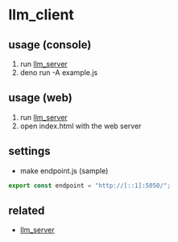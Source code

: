 # llm_client

## usage (console)

1. run [llm_server](https://github.com/code4fukui/llm_server)
2. deno run -A example.js

## usage (web)

1. run [llm_server](https://github.com/code4fukui/llm_server)
2. open index.html with the web server

## settings

- make endpoint.js (sample)
```js
export const endpoint = "http://[::1]:5050/";
```

## related

- [llm_server](https://github.com/code4fukui/llm_server)

